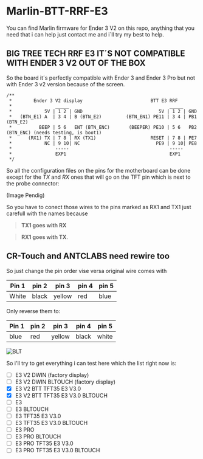 # Marlin-BTT-RRF-E3
You can find Marlin firmware for Ender 3 V2 on this repo, anything that you need that i can help just contact me and i´ll try my best to help.

## BIG TREE TECH RRF E3 IT´S NOT COMPATIBLE WITH ENDER 3 V2 OUT OF THE BOX

So the board it´s perfectly compatible with Ender 3 and Ender 3 Pro but not with Ender 3 v2 version because of the screen.

    /**
     *        Ender 3 V2 display                         BTT E3 RRF
     *                _____                                     _____
     *            5V | 1 2 | GND                            5V | 1 2 | GND
     *   (BTN_E1) A  | 3 4 | B (BTN_E2)         (BTN_EN1) PE11 | 3 4 | PB1 (BTN_E2)
     *          BEEP | 5 6   ENT (BTN_ENC)       (BEEPER) PE10 | 5 6   PB2 (BTN_ENC) (needs testing, is boot1)
     *      (RX1) TX | 7 8 | RX (TX1)                    RESET | 7 8 | PE7
     *            NC | 9 10| NC                            PE9 | 9 10| PE8 
     *                -----                                     -----
     *                EXP1                                      EXP1
     */
     
So all the configuration files on the pins for the motherboard can be done except for the   *TX* and *RX* ones that will go on the   TFT pin which is next to the probe connector:

(Image Pendig)

So you have to conect those wires to the pins marked as RX1 and TX1 just carefull with the names because 
>__TX1 goes with RX__

>__RX1 goes with TX__.

## CR-Touch and ANTCLABS need rewire too
So just change the pin order vise versa original wire comes with 

Pin 1 | pin 2 | pin 3 | pin 4| pin 5
------------ | ------------- | ------------- | ------------- | -------------
White | black | yellow | red | blue

Only reverse them to:

Pin 1 | pin 2 | pin 3 | pin 4| pin 5
------------ | ------------- | ------------- | ------------- | -------------
blue | red | yellow | black | white


![BLT](https://www.makenprint.uk/wp-content/uploads/2021/04/bigtreetech_btt_e3_rrf_mainboard-BLTouch_alternate_colour_scheme.jpg.webp)


So i'll try to get everything i can test here which the list right now is:

- [ ] E3 V2 DWIN (factory display)
- [ ] E3 V2 DWIN BLTOUCH (factory display)
- [x] E3 V2 BTT TFT35 E3 V3.0
- [x] E3 V2 BTT TFT35 E3 V3.0 BLTOUCH
- [ ] E3  
- [ ] E3 BLTOUCH 
- [ ] E3 TFT35 E3 V3.0
- [ ] E3 TFT35 E3 V3.0 BLTOUCH
- [ ] E3 PRO  
- [ ] E3 PRO BLTOUCH 
- [ ] E3 PRO TFT35 E3 V3.0
- [ ] E3 PRO TFT35 E3 V3.0 BLTOUCH
